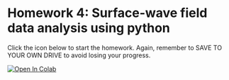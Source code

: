 # Homework 4: Surface-wave field data analysis using python 

Click the icon below to start the homework. Again, remember to SAVE TO YOUR OWN DRIVE to avoid losing your progress. 

[![Open In Colab](https://colab.research.google.com/assets/colab-badge.svg)](https://colab.research.google.com/github/UCB-CE170a/Fall2020/blob/master/homeworks/hw4/CE170A_Assignment4_student.ipynb)
